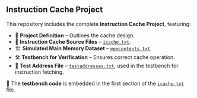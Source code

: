 ## Instruction Cache Project

This repository includes the complete **Instruction Cache Project**, featuring:

- 📜 **Project Definition** – Outlines the cache design.
- 💾 **Instruction Cache Source Files** – [`icache.txt`](./icache.txt).
- 🏗 **Simulated Main Memory Dataset** – [`memcontents.txt`](./memcontents.txt).
- 🛠 **Testbench for Verification** – Ensures correct cache operation.
- 📍 **Test Address File** – [`testaddresses.txt`](./testaddresses.txt), used in the testbench for instruction fetching.

📌 The **testbench code** is embedded in the first section of the [`icache.txt`](./icache.txt) file.
